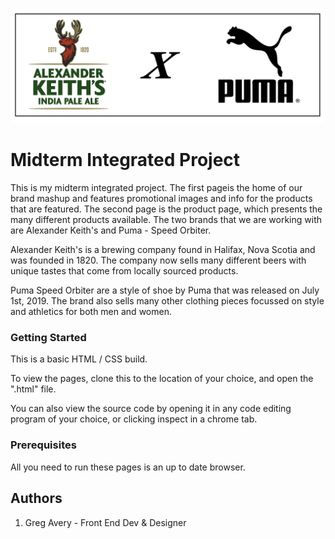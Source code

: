 ![All about my Midterm Integrated Project](images/alexander_keiths_X_puma.jpg "Alexander Keiths X Puma")

# Midterm Integrated Project

This is my midterm integrated project. The first pageis the home of our brand mashup and features promotional images and info for the products that are featured. The second page is the product page, which presents the many different products available. The two brands that we are working with are Alexander Keith's and Puma - Speed Orbiter.

Alexander Keith's is a brewing company found in Halifax, Nova Scotia and was founded in 1820. The company now sells many different beers with unique tastes that come from locally sourced products.

Puma Speed Orbiter are a style of shoe by Puma that was released on July 1st, 2019. The brand also sells many other clothing pieces focussed on style and athletics for both men and women.

### Getting Started
This is a basic HTML / CSS build.

To view the pages, clone this to the location of your choice, and open the ".html" file.

You can also view the source code by opening it in any code editing program of your choice, or clicking inspect in a chrome tab.

### Prerequisites
All you need to run these pages is an up to date browser.

## Authors
1. Greg Avery - Front End Dev & Designer
